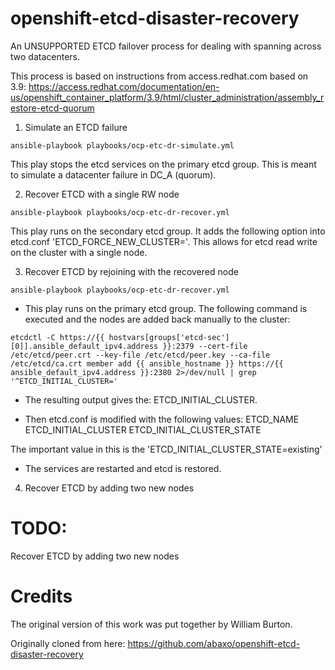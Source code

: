 # openshift-etcd-disaster-recovery
An UNSUPPORTED ETCD failover process for dealing with spanning across two datacenters.

This process is based on instructions from access.redhat.com based on 3.9:
https://access.redhat.com/documentation/en-us/openshift_container_platform/3.9/html/cluster_administration/assembly_restore-etcd-quorum

1. Simulate an ETCD failure 
```
ansible-playbook playbooks/ocp-etc-dr-simulate.yml
```
This play stops the etcd services on the primary etcd group. This is meant to simulate a datacenter failure in DC_A (quorum).

2. Recover ETCD with a single RW node
```
ansible-playbook playbooks/ocp-etc-dr-recover.yml
```
This play runs on the secondary etcd group. It adds the following option into etcd.conf 'ETCD_FORCE_NEW_CLUSTER='. This allows for etcd read write on the cluster with a single node. 

3. Recover ETCD by rejoining with the recovered node
```
ansible-playbook playbooks/ocp-etc-dr-recover.yml
```
- This play runs on the primary etcd group. The following command is executed and the nodes are added back manually to the cluster:

```
etcdctl -C https://{{ hostvars[groups['etcd-sec'][0]].ansible_default_ipv4.address }}:2379 --cert-file /etc/etcd/peer.crt --key-file /etc/etcd/peer.key --ca-file /etc/etcd/ca.crt member add {{ ansible_hostname }} https://{{ ansible_default_ipv4.address }}:2380 2>/dev/null | grep '^ETCD_INITIAL_CLUSTER='
```

- The resulting output gives the: ETCD_INITIAL_CLUSTER.

- Then etcd.conf is modified with the following values:
  ETCD_NAME
  ETCD_INITIAL_CLUSTER
  ETCD_INITIAL_CLUSTER_STATE

The important value in this is the 'ETCD_INITIAL_CLUSTER_STATE=existing'

- The services are restarted and etcd is restored.

4. Recover ETCD by adding two new nodes
# TODO:

Recover ETCD by adding two new nodes

# Credits
The original version of this work was put together by William Burton.

Originally cloned from here:
https://github.com/abaxo/openshift-etcd-disaster-recovery

